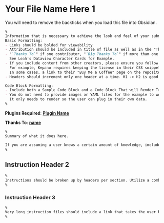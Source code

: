 # Your File Name Here 1
You will need to remove the backticks when you load this file into Obsidian.

```markdown
% 
Information that is necessary to achieve the look and feel of your submission needs to go in this area
Basic Formatting:
- Links should be bolded for viewability
- Attribution should be included in title of file as well as in the "Thanks" link.
- "`Thanks To`" if one contributor, "`Big Thanks To`" if more than one. 
  See Leah's Dataview Character Cards for Example. 
- If you include content from other creators, please ensure you follow their license requirements. 
  For example, Kepano requires keeping the license in their CSS snippets.
  In some cases, a link to their "Buy Me a Coffee" page on the repository readme.md.
- Headers should increment only one header at a time. H1 -> H2 is good. H1 -> H4 is not good. 

Code Block Formatting:
- Include both a Sample Code Block and a Code Block That will Render True when loaded into Obsidian. 
- You do not need to provide images or YAML files for the example to work as in screenshots. 
  It only needs to render so the user can plug in their own data.
%
```

__Plugins Required__: [**Plugin Name**](pluginlink)

__Thanks To__: [**name**](plugunlink)
```markdown
%
Summary of what it does here. 

If you are assuming a user knows a certain amount of knowledge, include that information here. 
%
```
## Instruction Header 2

```markdown
% 
Instructions should be broken up by headers per section. Utilize a combination of H2-H6.
%
```

### Instruction Header 3

```markdown
%
Very long instruction files should include a link that takes the user back to the top of the page.
%
```

